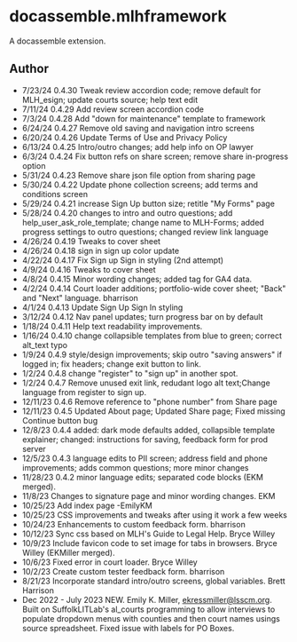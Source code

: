 # docassemble.mlhframework

A docassemble extension.

## Author
* 7/23/24   0.4.30 Tweak review accordion code; remove default for MLH_esign; update courts source; help text edit
* 7/11/24   0.4.29 Add review screen accordion code
* 7/3/24    0.4.28 Add "down for maintenance" template to framework
* 6/24/24   0.4.27 Remove old saving and navigation intro screens
* 6/20/24   0.4.26 Update Terms of Use and Privacy Policy
* 6/13/24   0.4.25 Intro/outro changes; add help info on OP lawyer
* 6/3/24    0.4.24 Fix button refs on share screen; remove share in-progress option
* 5/31/24   0.4.23 Remove share json file option from sharing page
* 5/30/24   0.4.22 Update phone collection screens; add terms and conditions screen
* 5/29/24   0.4.21 increase Sign Up button size; retitle "My Forms" page
* 5/28/24   0.4.20 changes to intro and outro questions; add help_user_ask_role_template; change name to MLH-Forms; added progress settings to outro questions; changed review link language
* 4/26/24   0.4.19 Tweaks to cover sheet
* 4/26/24   0.4.18 sign in sign up color update
* 4/22/24   0.4.17 Fix Sign up Sign in styling (2nd attempt)
* 4/9/24    0.4.16 Tweaks to cover sheet
* 4/8/24    0.4.15 Minor wording changes; added tag for GA4 data.
* 4/2/24    0.4.14 Court loader additions; portfolio-wide cover sheet; "Back" and "Next" language. bharrison
* 4/1/24    0.4.13 Update Sign Up Sign In styling
* 3/12/24   0.4.12 Nav panel updates; turn progress bar on by default
* 1/18/24   0.4.11 Help text readability improvements.
* 1/16/24   0.4.10 change collapsible templates from blue to green; correct alt_text typo
* 1/9/24    0.4.9 style/design improvements; skip outro "saving answers" if logged in; fix headers; change exit button to link.
* 1/2/24    0.4.8 change "register" to "sign up" in another spot.
* 1/2/24    0.4.7 Remove unused exit link, redudant logo alt text;Change language from register to sign up.
* 12/11/23  0.4.6 Remove reference to "phone number" from Share page
* 12/11/23  0.4.5 Updated About page; Updated Share page; Fixed missing Continue button bug
* 12/8/23   0.4.4 added: dark mode defaults added, collapsible template explainer; changed: instructions for saving, feedback form for prod server
* 12/5/23   0.4.3 language edits to PII screen; address field and phone improvements; adds common questions; more minor changes
* 11/28/23  0.4.2 minor language edits; separated code blocks (EKM merged).
* 11/8/23   Changes to signature page and minor wording changes. EKM
* 10/25/23  Add index page -EmilyKM
* 10/25/23  CSS improvements and tweaks after using it work a few weeks
* 10/24/23  Enhancements to custom feedback form. bharrison
* 10/12/23  Sync css based on MLH's Guide to Legal Help. Bryce Willey
* 10/9/23   Include favicon code to set image for tabs in browsers. Bryce Willey (EKMiller merged).
* 10/6/23   Fixed error in court loader. Bryce Willey 
* 10/2/23   Create custom tester feedback form. bharrison
* 8/21/23   Incorporate standard intro/outro screens, global variables. Brett Harrison
* Dec 2022 - July 2023   NEW. Emily K. Miller, ekressmiller@lsscm.org. Built on SuffolkLITLab's al_courts programming to allow interviews to populate dropdown menus with counties and then court names usings source spreadsheet. Fixed issue with labels for PO Boxes.

